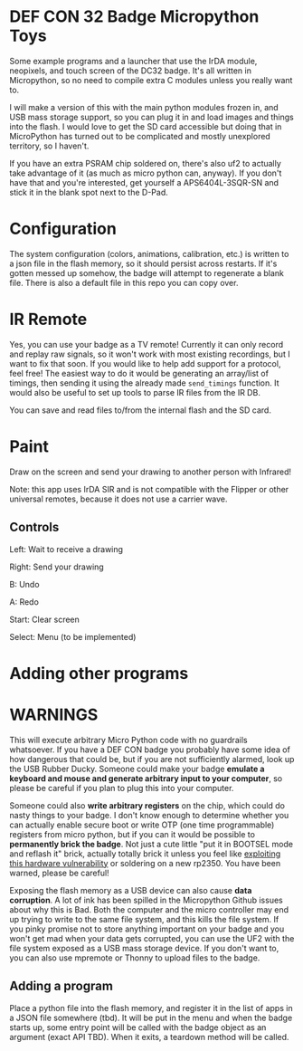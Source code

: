 # DEF CON 32 Badge Micropython Toys
Some example programs and a launcher that use the IrDA module, neopixels, and touch screen of the DC32 badge. It's all written in Micropython, so no need to compile extra C modules unless you really want to. 

I will make a version of this with the main python modules frozen in, and USB mass storage support, so you can plug it in and load images and things into the flash. I would love to get the SD card accessible but doing that in MicroPython has turned out to be complicated and mostly unexplored territory, so I haven't.

If you have an extra PSRAM chip soldered on, there's also uf2 to actually take advantage of it (as much as micro python can, anyway). If you don't have that and you're interested, get yourself a APS6404L-3SQR-SN and stick it in the blank spot next to the D-Pad.

# Configuration
The system configuration (colors, animations, calibration, etc.) is written to a json file in the flash memory, so it should persist across restarts. If it's gotten messed up somehow, the badge will attempt to regenerate a blank file. There is also a default file in this repo you can copy over.

# IR Remote
Yes, you can use your badge as a TV remote! Currently it can only record and replay raw signals, so it won't work with most existing recordings, but I want to fix that soon. If you would like to help add support for a protocol, feel free! The easiest way to do it would be generating an array/list of timings, then sending it using the already made `send_timings` function. It would also be useful to set up tools to parse IR files from the IR DB.

You can save and read files to/from the internal flash and the SD card. 

# Paint
Draw on the screen and send your drawing to another person with Infrared! 

Note: this app uses IrDA SIR and is not compatible with the Flipper or other universal remotes, because it does not use a carrier wave. 

## Controls

Left: Wait to receive a drawing

Right: Send your drawing

B: Undo

A: Redo

Start: Clear screen

Select: Menu (to be implemented)

# Adding other programs

# WARNINGS
This will execute arbitrary Micro Python code with no guardrails whatsoever. If you have a DEF CON badge you probably have some idea of how dangerous that could be, but if you are not sufficiently alarmed, look up the USB Rubber Ducky. Someone could make your badge **emulate a keyboard and mouse and generate arbitrary input to your computer**, so please be careful if you plan to plug this into your computer. 

Someone could also **write arbitrary registers** on the chip, which could do nasty things to your badge. I don't know enough to determine whether you can actually enable secure boot or write OTP (one time programmable) registers from micro python, but if you can it would be possible to **permanently brick the badge**. Not just a cute little "put it in BOOTSEL mode and reflash it" brick, actually totally brick it unless you feel like [exploiting this hardware vulnerability](https://www.raspberrypi.com/news/security-through-transparency-rp2350-hacking-challenge-results-are-in/) or soldering on a new rp2350. You have been warned, please be careful!

Exposing the flash memory as a USB device can also cause **data corruption**. A lot of ink has been spilled in the Micropython Github issues about why this is Bad. Both the computer and the micro controller may end up trying to write to the same file system, and this kills the file system. If you pinky promise not to store anything important on your badge and you won't get mad when your data gets corrupted, you can use the UF2 with the file system exposed as a USB mass storage device. If you don't want to, you can also use mpremote or Thonny to upload files to the badge.

## Adding a program
Place a python file into the flash memory, and register it in the list of apps in a JSON file somewhere (tbd). It will be put in the menu and when the badge starts up, some entry point will be called with the badge object as an argument (exact API TBD). When it exits, a teardown method will be called.


